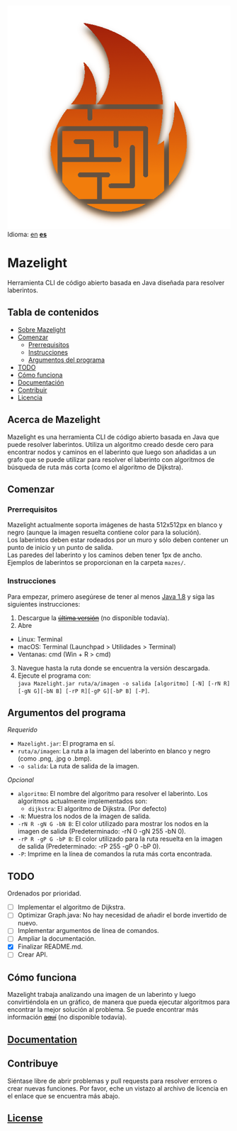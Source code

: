 

![Logo Mazelight](https://github.com/SrGMC/mazelight/raw/master/logo.png)  
Idioma: [en](https://github.com/SrGMC/mazelight/blob/master/README.md) **[es](https://github.com/SrGMC/mazelight/blob/master/README_es.md)**

# Mazelight
Herramienta CLI de código abierto basada en Java diseñada para resolver laberintos.

## Tabla de contenidos
- [Sobre Mazelight](#about)
- [Comenzar](#comenzar)
  - [Prerrequisitos](#prerrequisitos)
  - [Instrucciones](#instrucciones)
  - [Argumentos del programa](#programarguments) 
- [TODO](#todo)
- [Cómo funciona](#howitworks)
- [Documentación](https://github.com/SrGMC/mazelight/blob/master/DOCUMENTATION.md)
- [Contribuir](#contribuir)
- [Licencia](https://github.com/SrGMC/mazelight/blob/master/LICENSE)

<a name="about"></a>
## Acerca de Mazelight
Mazelight es una herramienta CLI de código abierto basada en Java que puede resolver laberintos. Utiliza un algoritmo creado desde cero para encontrar nodos y caminos en el laberinto que luego son añadidas a un grafo que se puede utilizar para resolver el laberinto con algoritmos de búsqueda de ruta más corta (como el algoritmo de Dijkstra).

<a name="getstarted"></a>
## Comenzar
<a name="prerequisites"></a>
### Prerrequisitos
Mazelight actualmente soporta imágenes de hasta 512x512px en blanco y negro (aunque la imagen resuelta contiene color para la solución).  
Los laberintos deben estar rodeados por un muro y sólo deben contener un punto de inicio y un punto de salida.  
Las paredes del laberinto y los caminos deben tener 1px de ancho.  
Ejemplos de laberintos se proporcionan en la carpeta `mazes/`.

<a name="instructions"></a>
### Instrucciones
Para empezar, primero asegúrese de tener al menos [Java 1.8](https://java.com/download) y siga las siguientes instrucciones:
1. Descargue la ~~[última versión](https://github.com/SrGMC/mazelight/releases)~~ (no disponible todavía).
2. Abre
  - Linux: Terminal
  - macOS: Terminal (Launchpad > Utilidades > Terminal)
  - Ventanas: cmd (Win + R > cmd)
3. Navegue hasta la ruta donde se encuentra la versión descargada.
4. Ejecute el programa con:  
   `java Mazelight.jar ruta/a/imagen -o salida [algoritmo] [-N] [-rN R][-gN G][-bN B] [-rP R][-gP G][-bP B] [-P]`.

<a name="programarguments"></a>
## Argumentos del programa
*Requerido*
- `Mazelight.jar`: El programa en sí.
- `ruta/a/imagen`: La ruta a la imagen del laberinto en blanco y negro (como .png, .jpg o .bmp).
- `-o salida`: La ruta de salida de la imagen.

*Opcional*
- `algoritmo`: El nombre del algoritmo para resolver el laberinto. Los algoritmos actualmente implementados son:
  - `dijkstra`: El algoritmo de Dijkstra. (Por defecto)
- `-N`: Muestra los nodos de la imagen de salida.
- `-rN R -gN G -bN B`: El color utilizado para mostrar los nodos en la imagen de salida (Predeterminado: -rN 0 -gN 255 -bN 0).
- `-rP R -gP G -bP B`: El color utilizado para la ruta resuelta en la imagen de salida (Predeterminado: -rP 255 -gP 0 -bP 0).
- `-P`: Imprime en la línea de comandos la ruta más corta encontrada.

<a name="todo"></a>
## TODO
Ordenados por prioridad.

 - [ ] Implementar el algoritmo de Dijkstra.
 - [ ] Optimizar Graph.java:
    No hay necesidad de añadir el borde invertido de nuevo.  
 - [ ] Implementar argumentos de línea de comandos.
 - [ ] Ampliar la documentación.
 - [x] Finalizar README.md.
 - [ ] Crear API.

<a name="howitworks"></a>
## Cómo funciona
Mazelight trabaja analizando una imagen de un laberinto y luego convirtiéndola en un gráfico, de manera que pueda ejecutar algoritmos para encontrar la mejor solución al problema.
Se puede encontrar más información ~~[aquí](https://github.com/SrGMC/mazelight/blob/master/HOWITWORKS_es.md)~~ (no disponible todavía).

## [Documentation](https://github.com/SrGMC/mazelight/blob/master/DOCUMENTATION.md)

<a name="contribute"></a>
## Contribuye
Siéntase libre de abrir problemas y pull requests para resolver errores o crear nuevas funciones. Por favor, eche un vistazo al archivo de licencia en el enlace que se encuentra más abajo.

## [License](https://github.com/SrGMC/mazelight/blob/master/LICENSE)
